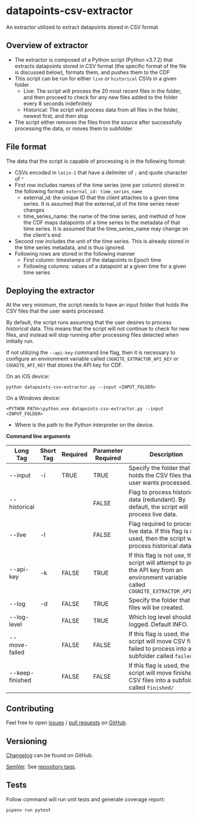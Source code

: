 # datapoints-csv-extractor
An extractor utilized to extract datapoints stored in CSV format

## Overview of extractor
- The extractor is composed of a Python script (Python v3.7.2) that extracts datapoints stored in CSV format (the specific format of the file is discussed below), formats them, and pushes them to the CDF
- This script can be run for either `live` or `historical` CSVs in a given folder
    - Live: The script will process the 20 most recent files in the folder, and then proceed to check for any new files added to the folder every 8 seconds indefinitely
    - Historical: The script will process data from all files in the folder, newest first, and then stop
- The script either removes the files from the source after successfully processing the data, or moves them to subfolder

## File format
The data that the script is capable of processing is in the following format:
- CSVs encoded in `latin-1` that have a delimiter of `;` and quote character of `"`
- First row includes names of the time series (one per column) stored in the following format: `external_id: time_series_name`
    - external_id: the unique ID that the client attaches to a given time series. It is assumed that the external_id of the time series never changes
    - time_series_name: the name of the time series, and method of how the CDF maps datapoints of a time series to the metadata of that time series. It is assumed that the time_series_name may change on the client's end
- Second row includes the unit of the time series. This is already stored in the time series metadata, and is thus ignored.
- Following rows are stored in the following manner
    - First column: timestamps of the datapoints in Epoch time
    - Following columns: values of a datapoint at a given time for a given time series

## Deploying the extractor
At the very minimum, the script needs to have an input folder that holds the CSV files that the user wants processed.

By default, the script runs assuming that the user desires to process *historical* data. This means that the script will not continue to check for new files, and instead will stop running after processing files detected when initially run.

If not utilizing the `--api-key` command line flag, then it is necessary to configure an environment variable called `COGNITE_EXTRACTOR_API_KEY` or `COGNITE_API_KEY` that stores the API key for CDF.

On an iOS device:
```
python datapoints-csv-extractor.py --input <INPUT_FOLDER>
```

On a Windows device:
```
<PYTHON PATH>\python.exe datapoints-csv-extractor.py --input <INPUT_FOLDER>
```
- Where <PYTHON PATH> is the path to the Python interpreter on the device. 

**Command line arguments**

| Long Tag | Short Tag | Required | Parameter Required | Description |
| ----------- | -----------| -----------| ----------- | ----------- |
| --input | -i | TRUE | TRUE | Specify the folder that holds the CSV files that the user wants processed. |
| --historical |  | | FALSE | Flag to process historical data (redundant). By default, the script will process live data. |
| --live | -l | | FALSE |  Flag required to process live data. If this flag is not used, then the script will process historical data. |
| --api-key | -k | FALSE | TRUE | If this flag is not use, the script will attempt to pull the API key from an environment variable called `COGNITE_EXTRACTOR_API_KEY`|
| --log | -d | FALSE | TRUE |  Specify the folder that log files will be created. |
| --log-level | | FALSE | TRUE |  Which log level should be logged. Default INFO. |
| --move-failed | | FALSE | FALSE |  If this flag is used, the script will move CSV files failed to process into a subfolder called `failed/` |
| --keep-finished | | FALSE | FALSE |  If this flag is used, the script will move finished CSV files  into a subfolder called `finished/` |

## Contributing

Feel free to open [issues](https://github.com/cognitedata/datapoints-csv-extractor/issues) / [pull requests](https://github.com/cognitedata/datapoints-csv-extractor/pulls) on [GitHub](https://github.com/cognitedata/datapoints-csv-extractor).

## Versioning

[Changelog](https://github.com/cognitedata/datapoints-csv-extractor/blob/master/CHANGELOG.md) can be found on GitHub.

[SemVer](https://semver.org/). See [repository tags](https://github.com/cognitedata/datapoints-csv-extractor/tags).

## Tests
Follow command will run unit tests and generate coverage report:
```
pipenv run pytest
```
